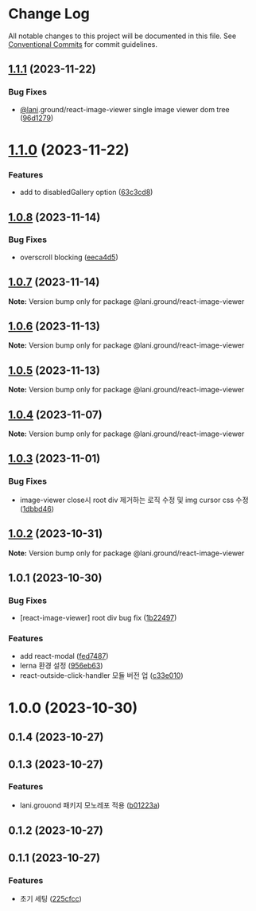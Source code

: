 # Change Log

All notable changes to this project will be documented in this file.
See [Conventional Commits](https://conventionalcommits.org) for commit guidelines.

## [1.1.1](https://github.com/go-lani/lani.ground/compare/@lani.ground/react-image-viewer@1.1.0...@lani.ground/react-image-viewer@1.1.1) (2023-11-22)


### Bug Fixes

* [@lani](https://github.com/lani).ground/react-image-viewer single image viewer dom tree ([96d1279](https://github.com/go-lani/lani.ground/commit/96d12797b91535dd82d7e427be4972e4f96aa7e7))





# [1.1.0](https://github.com/go-lani/lani.ground/compare/@lani.ground/react-image-viewer@1.0.8...@lani.ground/react-image-viewer@1.1.0) (2023-11-22)


### Features

* add to disabledGallery option ([63c3cd8](https://github.com/go-lani/lani.ground/commit/63c3cd82c1961e313fddef62f4f507f18bfe5149))





## [1.0.8](https://github.com/go-lani/lani.ground/compare/@lani.ground/react-image-viewer@1.0.7...@lani.ground/react-image-viewer@1.0.8) (2023-11-14)


### Bug Fixes

* overscroll blocking ([eeca4d5](https://github.com/go-lani/lani.ground/commit/eeca4d502b23897b7a5e282f94434d2b27f778a3))





## [1.0.7](https://github.com/go-lani/lani.ground/compare/@lani.ground/react-image-viewer@1.0.6...@lani.ground/react-image-viewer@1.0.7) (2023-11-14)

**Note:** Version bump only for package @lani.ground/react-image-viewer





## [1.0.6](https://github.com/go-lani/lani.ground/compare/@lani.ground/react-image-viewer@1.0.5...@lani.ground/react-image-viewer@1.0.6) (2023-11-13)

**Note:** Version bump only for package @lani.ground/react-image-viewer





## [1.0.5](https://github.com/go-lani/lani.ground/compare/@lani.ground/react-image-viewer@1.0.4...@lani.ground/react-image-viewer@1.0.5) (2023-11-13)

**Note:** Version bump only for package @lani.ground/react-image-viewer





## [1.0.4](https://github.com/go-lani/lani.ground/compare/@lani.ground/react-image-viewer@1.0.3...@lani.ground/react-image-viewer@1.0.4) (2023-11-07)

**Note:** Version bump only for package @lani.ground/react-image-viewer





## [1.0.3](https://github.com/go-lani/lani.ground/compare/@lani.ground/react-image-viewer@1.0.2...@lani.ground/react-image-viewer@1.0.3) (2023-11-01)


### Bug Fixes

* image-viewer close시 root div 제거하는 로직 수정 및 img cursor css 수정 ([1dbbd46](https://github.com/go-lani/lani.ground/commit/1dbbd460f0f94a95261d7c89c20bf51866a81cf6))





## [1.0.2](https://github.com/go-lani/lani.ground/compare/@lani.ground/react-image-viewer@1.0.1...@lani.ground/react-image-viewer@1.0.2) (2023-10-31)

**Note:** Version bump only for package @lani.ground/react-image-viewer





## 1.0.1 (2023-10-30)


### Bug Fixes

* [react-image-viewer] root div bug fix ([1b22497](https://github.com/go-lani/lani.ground/commit/1b2249757fbc3f24204f1f1cb21b12b9b96fc545))


### Features

* add react-modal ([fed7487](https://github.com/go-lani/lani.ground/commit/fed748793e24d2cc2d5982b55442afce7802eee8))
* lerna 환경 설정 ([956eb63](https://github.com/go-lani/lani.ground/commit/956eb63b7948da7842f75c616e499f50073d3fae))
* react-outside-click-handler 모듈 버전 업 ([c33e010](https://github.com/go-lani/lani.ground/commit/c33e0101f9349d7a113969aca58c7374f9c43371))



# 1.0.0 (2023-10-30)



## 0.1.4 (2023-10-27)



## 0.1.3 (2023-10-27)


### Features

* lani.grouond 패키지 모노레포 적용 ([b01223a](https://github.com/go-lani/lani.ground/commit/b01223a1b4cfd35290483f3c974e409e98506769))



## 0.1.2 (2023-10-27)



## 0.1.1 (2023-10-27)


### Features

* 초기 세팅 ([225cfcc](https://github.com/go-lani/lani.ground/commit/225cfcca9edcb0c70de98956463a250a52cbbefe))
